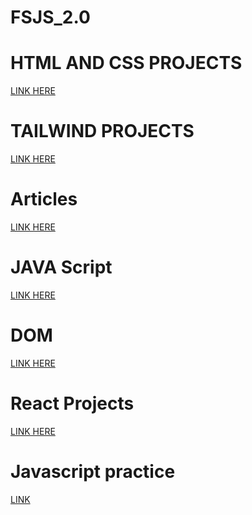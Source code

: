 # FSJS_2.0
# HTML AND CSS PROJECTS
[LINK HERE](https://github.com/nareshpittu769/FSJS_2.0/tree/master/HTML_and_CSSprojects)
# TAILWIND PROJECTS
[LINK HERE](https://github.com/nareshpittu769/FSJS_2.0/tree/master/Tailwind_Projects)
# Articles 
[LINK HERE](https://github.com/nareshpittu769/Naresh_chandragiri_blogs)
# JAVA Script 
[LINK HERE](https://github.com/nareshpittu769/FSJS_2.0/tree/master/Javascript_programs)
# DOM 
[LINK HERE](https://github.com/nareshpittu769/FSJS_2.0/tree/master/Dom)
# React Projects
[LINK HERE]()
# Javascript practice
[LINK]()

